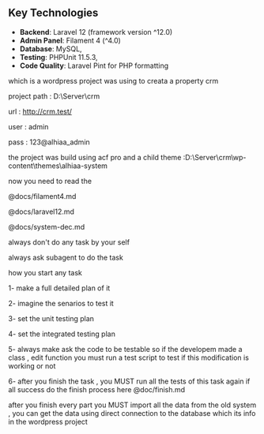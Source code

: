 ## Key Technologies

- **Backend**: Laravel 12 (framework version ^12.0)
- **Admin Panel**: Filament 4 (^4.0)
- **Database**: MySQL,
- **Testing**: PHPUnit 11.5.3,
- **Code Quality**: Laravel Pint for PHP formatting

which is a wordpress project was using to creata a property crm

project path :  D:\Server\crm

url  :  http://crm.test/

user  :  admin

pass : 123@alhiaa_admin

the project was build using acf pro and a child theme :D:\Server\crm\wp-content\themes\alhiaa-system

now you need to read the

@docs/filament4.md

@docs/laravel12.md

@docs/system-dec.md

always don't do any task by your self

always ask subagent to do the task

how you start any task

1- make a full detailed plan of it

2- imagine the senarios to test it

3- set the unit testing plan

4- set the integrated testing plan

5- always make ask the code to be testable so if the developem made a class , edit function you must run a  test script to test if this modification is working or not

6- after you finish the task , you MUST run all the tests of this task again if all success do the finish process here @doc/finish.md

after you finish every part you MUST import all the data from the old system , you can get the data using direct connection to the database which its info in the wordpress project

